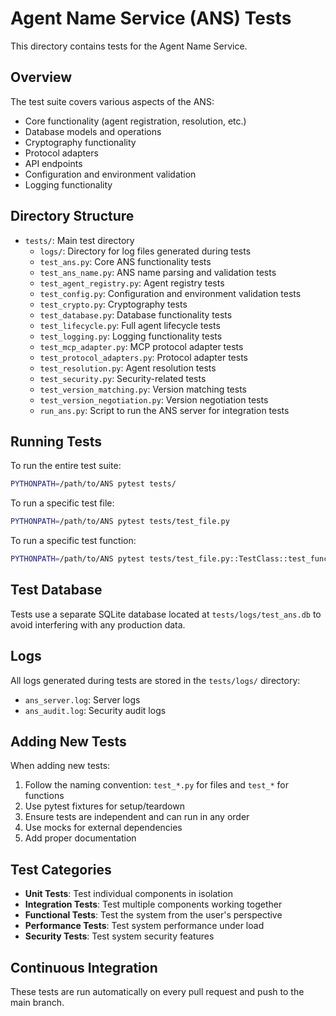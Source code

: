 # Agent Name Service (ANS) Tests

This directory contains tests for the Agent Name Service.

## Overview

The test suite covers various aspects of the ANS:

- Core functionality (agent registration, resolution, etc.)
- Database models and operations
- Cryptography functionality
- Protocol adapters
- API endpoints
- Configuration and environment validation
- Logging functionality

## Directory Structure

- `tests/`: Main test directory
  - `logs/`: Directory for log files generated during tests
  - `test_ans.py`: Core ANS functionality tests
  - `test_ans_name.py`: ANS name parsing and validation tests
  - `test_agent_registry.py`: Agent registry tests
  - `test_config.py`: Configuration and environment validation tests
  - `test_crypto.py`: Cryptography tests
  - `test_database.py`: Database functionality tests
  - `test_lifecycle.py`: Full agent lifecycle tests
  - `test_logging.py`: Logging functionality tests
  - `test_mcp_adapter.py`: MCP protocol adapter tests
  - `test_protocol_adapters.py`: Protocol adapter tests
  - `test_resolution.py`: Agent resolution tests
  - `test_security.py`: Security-related tests
  - `test_version_matching.py`: Version matching tests
  - `test_version_negotiation.py`: Version negotiation tests
  - `run_ans.py`: Script to run the ANS server for integration tests

## Running Tests

To run the entire test suite:

```bash
PYTHONPATH=/path/to/ANS pytest tests/
```

To run a specific test file:

```bash
PYTHONPATH=/path/to/ANS pytest tests/test_file.py
```

To run a specific test function:

```bash
PYTHONPATH=/path/to/ANS pytest tests/test_file.py::TestClass::test_function
```

## Test Database

Tests use a separate SQLite database located at `tests/logs/test_ans.db` to avoid interfering with any production data.

## Logs

All logs generated during tests are stored in the `tests/logs/` directory:

- `ans_server.log`: Server logs
- `ans_audit.log`: Security audit logs

## Adding New Tests

When adding new tests:

1. Follow the naming convention: `test_*.py` for files and `test_*` for functions
2. Use pytest fixtures for setup/teardown
3. Ensure tests are independent and can run in any order
4. Use mocks for external dependencies
5. Add proper documentation

## Test Categories

- **Unit Tests**: Test individual components in isolation
- **Integration Tests**: Test multiple components working together
- **Functional Tests**: Test the system from the user's perspective
- **Performance Tests**: Test system performance under load
- **Security Tests**: Test system security features

## Continuous Integration

These tests are run automatically on every pull request and push to the main branch.